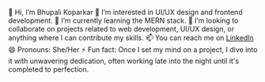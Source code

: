 👋 Hi, I’m Bhupali Koparkar
👀 I’m interested in UI/UX design and frontend development.
🌱 I’m currently learning the MERN stack.
💞️ I’m looking to collaborate on projects related to web development, UI/UX design, or anything where I can contribute my skills.
📫 You can reach me on [LinkedIn](https://www.linkedin.com/in/koparkar-bhupali/)
😄 Pronouns: She/Her
⚡ Fun fact: Once I set my mind on a project, I dive into it with unwavering dedication, often working late into the night until it's completed to perfection.

